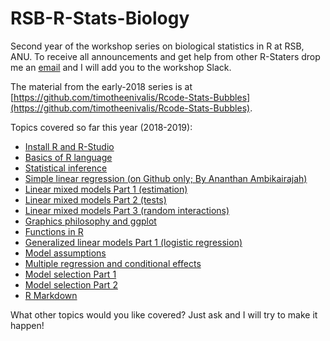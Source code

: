 # RSB-R-Stats-Biology

Second year of the workshop series on biological statistics in R at RSB, ANU. To receive all announcements and get help from other R-Staters drop me an [email](mailto:timotheebonnetc@gmail.com) and I will add you to the workshop Slack.

The material from the early-2018 series is at [https://github.com/timotheenivalis/Rcode-Stats-Bubbles](https://github.com/timotheenivalis/Rcode-Stats-Bubbles).

Topics covered so far this year (2018-2019):
* [Install R and R-Studio](https://timotheenivalis.github.io/RSB-R-Stats-Biology/00.Install)
* [Basics of R language](https://timotheenivalis.github.io/RSB-R-Stats-Biology/01.IntroR)
* [Statistical inference](https://timotheenivalis.github.io/RSB-R-Stats-Biology/02.IntroStats)
* [Simple linear regression (on Github only; By Ananthan Ambikairajah)](https://github.com/timotheenivalis/RSB-R-Stats-Biology/tree/master/13.SimpleLinearRegression)
* [Linear mixed models Part 1 (estimation)](https://timotheenivalis.github.io/RSB-R-Stats-Biology/03.MixedModels)
* [Linear mixed models Part 2 (tests)](https://timotheenivalis.github.io/RSB-R-Stats-Biology/05.MixedModels2)
* [Linear mixed models Part 3 (random interactions)](https://timotheenivalis.github.io/RSB-R-Stats-Biology/07.MixedModels3)
* [Graphics philosophy and ggplot](https://timotheenivalis.github.io/RSB-R-Stats-Biology/04.GraphicDesign)
* [Functions in R](https://timotheenivalis.github.io/RSB-R-Stats-Biology/06.FunctionsAndFundamentalCoding)
* [Generalized linear models Part 1 (logistic regression)](https://timotheenivalis.github.io/RSB-R-Stats-Biology/08.LogisticRegression)
* [Model assumptions](https://timotheenivalis.github.io/RSB-R-Stats-Biology/09.Assumptions)
* [Multiple regression and conditional effects](https://timotheenivalis.github.io/RSB-R-Stats-Biology/10.MultipleRegression)
* [Model selection Part 1](https://timotheenivalis.github.io/RSB-R-Stats-Biology/11.ModelSelection/)
* [Model selection Part 2](https://timotheenivalis.github.io/RSB-R-Stats-Biology/12.ModelSelection2/)
* [R Markdown](https://timotheenivalis.github.io/RSB-R-Stats-Biology/14.RMarkdown/)


What other topics would you like covered? Just ask and I will try to make it happen!

